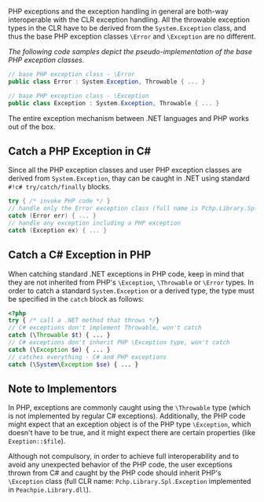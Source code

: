 PHP exceptions and the exception handling in general are both-way interoperable with the CLR exception handling. All the throwable exception types in the CLR have to be derived from the `System.Exception` class, and thus the base PHP exception classes `\Error` and `\Exception` are no different.

*The following code samples depict the pseudo-implementation of the base PHP exception classes.*

```c#
// base PHP exception class - \Error
public class Error : System.Exception, Throwable { ... }
```

```c#
// base PHP exception class - \Exception
public class Exception : System.Exception, Throwable { ... }
```

The entire exception mechanism between .NET languages and PHP works out of the box.

## Catch a PHP Exception in C\#

Since all the PHP exception classes and user PHP exception classes are derived from `System.Exception`, thay can be caught in .NET using standard `#!c# try/catch/finally` blocks.

```c#
try { /* invoke PHP code */ }
// handle only the Error exception class (full name is Pchp.Library.Spl.Error)
catch (Error err) { ... }
// handle any exception including a PHP exception
catch (Exception ex) { ... }
```

## Catch a C# Exception in PHP

When catching standard .NET exceptions in PHP code, keep in mind that they are not inherited from PHP's `\Exception`, `\Throwable` or `\Error` types. In order to catch a standard `System.Exception` or a derived type, the type must be specified in the `catch` block as follows:

```php
<?php
try { /* call a .NET method that throws */}
// C# exceptions don't implement Throwable, won't catch
catch (\Throwable $t) { ... }
// C# exceptions don't inherit PHP \Exception type, won't catch
catch (\Exception $e) { ... }
// catches everything - C# and PHP exceptions
catch (\System\Exception $se) { ... }
```

## Note to Implementors

In PHP, exceptions are commonly caught using the `\Throwable` type (which is not implemented by regular C# exceptions). Additionally, the PHP code might expect that an exception object is of the PHP type `\Exception`, which doesn't have to be true, and it might expect there are certain properties (like `Exeption::$file`).

Although not compulsory, in order to achieve full interoperability and to avoid any unexpected behavior of the PHP code, the user exceptions thrown from C# and caught by the PHP code should inherit PHP's `\Exception` class (full CLR name: `Pchp.Library.Spl.Exception` implemented in `Peachpie.Library.dll`).
